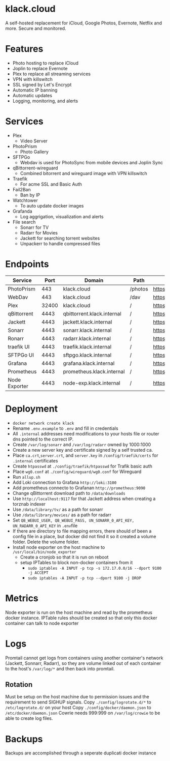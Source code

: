 # klack.cloud
A self-hosted replacement for iCloud, Google Photos, Evernote, Netflix and more.  Secure and monitored.

# Features
- Photo hosting to replace iCloud
- Joplin to replace Evernote
- Plex to replace all streaming services
- VPN with killswitch
- SSL signed by Let's Encrypt
- Automatic IP banning
- Automatic updates
- Logging, monitoring, and alerts

# Services
- Plex
	- Video Server
- PhotoPrism
	- Photo Gallery
- SFTPGo
  	- Webdav is used for PhotoSync from mobile devices and Joplin Sync
- qBittorrent-wireguard
	- Combined bitorrent and wireguard image with VPN killswitch
- Traefik
    - For acme SSL and Basic Auth
- Fail2Ban
    - Ban by IP
- Watchtower
    - To auto update docker images
- Grafanda
	- Log aggrigation, visualization and alerts
- File search
	- Sonarr for TV
	- Radarr for Movies
	- Jackett for searching torrent websites
	- Unpackerr to handle compressed files

# Endpoints
| Service | Port | Domain | Path | Link |
| --- | --- | --- | --- | --- |
| PhotoPrism | 443 | klack.cloud | /photos | https://klack.cloud/photos |
| WebDav | 443 | klack.cloud | /dav | https://klack.cloud/dav/ |
| Plex | 32400 | klack.cloud | /   | https://klack.cloud:32401/ |
| qBittorrent | 4443 | qbittorrent.klack.internal | /   | https://qbittorrent.klack.internal:4443/ |
| Jackett | 4443 | jackett.klack.internal | /   | https://jackett.klack.internal:4443/ |
| Sonarr | 4443 | sonarr.klack.internal | /   | https://sonarr.klack.internal:4443/ |
| Ronarr | 4443 | radarr.klack.internal | /   | https://radarr.klack.internal:4443/ |
| traefik UI | 4443 | traefik.klack.internal | /   | https://traefik.klack.internal:4443/ |
| SFTPGo UI | 4443 | sftpgo.klack.internal | /   | https://sftpgo.klack.internal:4443/ |
| Grafana | 4443 | grafana.klack.internal | /   | https://grafana.klack.internal:4443/ |
| Prometheus | 4443 | prometheus.klack.internal | /   | https://prometheus.klack.internal:4443/ |
| Node Exporter | 4443 | node-exp.klack.internal | /   | https://node-exp.klack.internal:4443/ |

# Deployment
- `docker network create klack`
- Rename `.env.example` to `.env` and fill in credentials
- All `.internal` addresses need modifications to your hosts file or router dns pointed to the correct IP.
- Create `/var/log/sonarr` and `/var/log/radarr` owned by 1000:1000
- Create a new server key and certificate signed by a self trusted ca.  
- Place `ca.crt`,`server.crt`, and `server.key` in `/config/traefik/certs` for `.internal` certificates
- Create `htpasswd` at `./config/traefik/htpasswd` for Trafik basic auth
- Place `wg0.conf` at `./config/wireguard/wg0.conf` for Wireguard
- Run `allup.sh`
- Add Loki connection to Grafana `http://loki:3100`
- Add prometheus connecto to Grafanan `http://prometheus:9090`
- Change qBittorrent download path to `/data/downloads`
- Use `http://localhost:9117` for that Jackett address when creating a torznab indexer
- Use `/data/library/tv/` as a path for sonarr
- Use `/data/library/movies/` as a path for radarr
- Set `QB_WEBUI_USER, QB_WEBUI_PASS, UN_SONARR_0_API_KEY, UN_RADARR_0_API_KEY` in `.env`file 
- If there are directory to file mapping errors, there should of been a config file in a place, but docker did not find it so it created a volume folder.  Delete the volume folder.
- Install node exporter on the host machine to `/usr/local/bin/node_exporter`
  - Create a cronjob so that it is run on reboot
  - setup IPTables to block non-docker containers from it
    - `sudo iptables -A INPUT -p tcp -s 172.17.0.0/16 --dport 9100 -j ACCEPT`
    - `sudo iptables -A INPUT -p tcp --dport 9100 -j DROP`

# Metrics
Node exporter is run on the host machine and read by the prometheus docker instance.  IPTable rules should be created so that only this docker container can talk to node exporter

# Logs
Promtail cannot get logs from containers using another container's network (Jackett, Sonnarr, Radarr), so they are volume linked out of each container to the host's `/var/log/*` and then back into promtail.

## Rotation
Must be setup on the host machine due to permission issues and the requirement to send SIGHUP signals.
Copy `./config/logrotate.d/*` to `/etc/logrotate.d/` on your host
Copy `./config/docker/daemon.json` to `/etc/docker/daemon.json`
Cowrie needs 999:999 on `/var/log/crowie` to be able to create log files.

# Backups
Backups are accomplished through a seperate duplicati docker instance
